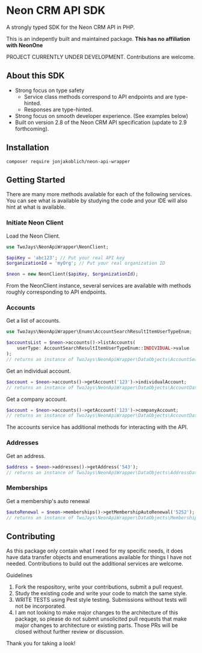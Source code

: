 # Neon CRM API SDK

A strongly typed SDK for the Neon CRM API in PHP.

This is an indepently built and maintained package. **This has no affiliation with NeonOne**

PROJECT CURRENTLY UNDER DEVELOPMENT. Contributions are welcome.

## About this SDK

* Strong focus on type safety
  * Service class methods correspond to API endpoints and are type-hinted.
  * Responses are type-hinted.
* Strong focus on smooth developer experience. (See examples below)
* Built on version 2.8 of the Neon CRM API specification (update to 2.9 forthcoming).

## Installation
`composer require jonjakoblich/neon-api-wrapper`

## Getting Started
There are many more methods available for each of the following services. You can see what is available by studying the code and your IDE will also hint at what is available.

### Initiate Neon Client
Load the Neon Client.

```PHP
use TwoJays\NeonApiWrapper\NeonClient;

$apiKey = 'abc123'; // Put your real API key
$organizationId = 'myOrg'; // Put your real organization ID

$neon = new NeonClient($apiKey, $organizationId);
```

From the NeonClient instance, several services are available with methods roughly corresponding to API endpoints.

### Accounts

Get a list of accounts.
```PHP
use TwoJays\NeonApiWrapper\Enums\AccountSearchResultItemUserTypeEnum;

$accountsList = $neon->accounts()->listAccounts(
    userType: AccountSearchResultItemUserTypeEnum::INDIVIDUAL->value
);
// returns an instance of TwoJays\NeonApiWrapper\DataObjects\AccountSearchResultData
```

Get an individual account.
```PHP
$account = $neon->accounts()->getAccount('123')->individualAccount;
// returns an instance of TwoJays\NeonApiWrapper\DataObjects\AccountData
```

Get a company account.
```PHP
$account = $neon->accounts()->getAccount('123')->companyAccount;
// returns an instance of TwoJays\NeonApiWrapper\DataObjects\AccountData
```

The accounts service has additional methods for interacting with the API.

### Addresses
Get an address.
```PHP
$address = $neon->addresses()->getAddress('543');
// returns an instance of TwoJays\NeonApiWrapper\DataObjects\AddressData
```

### Memberships
Get a membership's auto renewal
```PHP
$autoRenewal = $neon->memberships()->getMembershipAutoRenewal('5252');
// returns an instance of TwoJays\NeonApiWrapper\DataObjects\MembershipAutoRenewalData
```

## Contributing
As this package only contain what I need for my specific needs, it does have data transfer objects and enumerations available for things I have not needed. Contributions to build out the additional services are welcome.

Guidelines
1. Fork the respository, write your contributions, submit a pull request.
1. Study the existing code and write your code to match the same style.
1. WRITE TESTS using Pest style testing. Submissions without tests will not be incorporated.
1. I am not looking to make major changes to the architecture of this package, so please do not submit unsolicited pull requests that make major changes to architecture or existing parts. Those PRs will be closed without further review or discussion.

Thank you for taking a look!